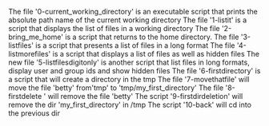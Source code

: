 The file '0-current_working_directory' is an executable script that prints the absolute path name of the current working directory
The file '1-listit' is a script that displays the list of files in a working directory
The file '2-bring_me_home' is a script that returns to the home directory.
The file '3-listfiles' is a script that presents a list of files in a long format
The file '4-listmorefiles' is a script that displays a list of files as well as hidden files
The new file '5-listfilesdigitonly' is another script that list files in long formats, display user and group ids and show hidden files
The file '6-firstdirectory' is a script that will create a directory in the tmp
The file '7-movethatfile' will move the file 'betty' from'tmp' to 'tmp/my_first_directory' 
The file '8-firstdelete ' will remove the file 'betty' 
The script '9-firstdirdeletion' will remove the dir 'my_first_directory' in /tmp
The script '10-back' will cd into the previous dir
